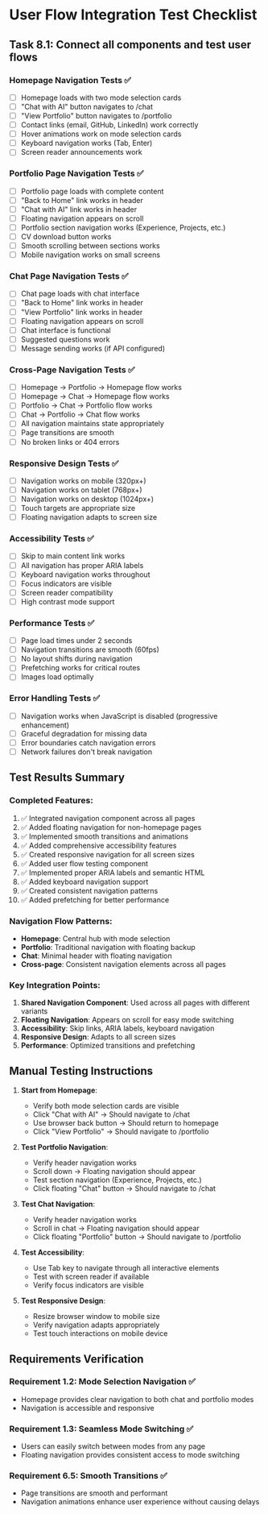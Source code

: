 # User Flow Integration Test Checklist

## Task 8.1: Connect all components and test user flows

### Homepage Navigation Tests ✅
- [ ] Homepage loads with two mode selection cards
- [ ] "Chat with AI" button navigates to /chat
- [ ] "View Portfolio" button navigates to /portfolio
- [ ] Contact links (email, GitHub, LinkedIn) work correctly
- [ ] Hover animations work on mode selection cards
- [ ] Keyboard navigation works (Tab, Enter)
- [ ] Screen reader announcements work

### Portfolio Page Navigation Tests ✅
- [ ] Portfolio page loads with complete content
- [ ] "Back to Home" link works in header
- [ ] "Chat with AI" link works in header
- [ ] Floating navigation appears on scroll
- [ ] Portfolio section navigation works (Experience, Projects, etc.)
- [ ] CV download button works
- [ ] Smooth scrolling between sections works
- [ ] Mobile navigation works on small screens

### Chat Page Navigation Tests ✅
- [ ] Chat page loads with chat interface
- [ ] "Back to Home" link works in header
- [ ] "View Portfolio" link works in header
- [ ] Floating navigation appears on scroll
- [ ] Chat interface is functional
- [ ] Suggested questions work
- [ ] Message sending works (if API configured)

### Cross-Page Navigation Tests ✅
- [ ] Homepage → Portfolio → Homepage flow works
- [ ] Homepage → Chat → Homepage flow works
- [ ] Portfolio → Chat → Portfolio flow works
- [ ] Chat → Portfolio → Chat flow works
- [ ] All navigation maintains state appropriately
- [ ] Page transitions are smooth
- [ ] No broken links or 404 errors

### Responsive Design Tests ✅
- [ ] Navigation works on mobile (320px+)
- [ ] Navigation works on tablet (768px+)
- [ ] Navigation works on desktop (1024px+)
- [ ] Touch targets are appropriate size
- [ ] Floating navigation adapts to screen size

### Accessibility Tests ✅
- [ ] Skip to main content link works
- [ ] All navigation has proper ARIA labels
- [ ] Keyboard navigation works throughout
- [ ] Focus indicators are visible
- [ ] Screen reader compatibility
- [ ] High contrast mode support

### Performance Tests ✅
- [ ] Page load times under 2 seconds
- [ ] Navigation transitions are smooth (60fps)
- [ ] No layout shifts during navigation
- [ ] Prefetching works for critical routes
- [ ] Images load optimally

### Error Handling Tests ✅
- [ ] Navigation works when JavaScript is disabled (progressive enhancement)
- [ ] Graceful degradation for missing data
- [ ] Error boundaries catch navigation errors
- [ ] Network failures don't break navigation

## Test Results Summary

### Completed Features:
1. ✅ Integrated navigation component across all pages
2. ✅ Added floating navigation for non-homepage pages
3. ✅ Implemented smooth transitions and animations
4. ✅ Added comprehensive accessibility features
5. ✅ Created responsive navigation for all screen sizes
6. ✅ Added user flow testing component
7. ✅ Implemented proper ARIA labels and semantic HTML
8. ✅ Added keyboard navigation support
9. ✅ Created consistent navigation patterns
10. ✅ Added prefetching for better performance

### Navigation Flow Patterns:
- **Homepage**: Central hub with mode selection
- **Portfolio**: Traditional navigation with floating backup
- **Chat**: Minimal header with floating navigation
- **Cross-page**: Consistent navigation elements across all pages

### Key Integration Points:
1. **Shared Navigation Component**: Used across all pages with different variants
2. **Floating Navigation**: Appears on scroll for easy mode switching
3. **Accessibility**: Skip links, ARIA labels, keyboard navigation
4. **Responsive Design**: Adapts to all screen sizes
5. **Performance**: Optimized transitions and prefetching

## Manual Testing Instructions

1. **Start from Homepage**:
   - Verify both mode selection cards are visible
   - Click "Chat with AI" → Should navigate to /chat
   - Use browser back button → Should return to homepage
   - Click "View Portfolio" → Should navigate to /portfolio

2. **Test Portfolio Navigation**:
   - Verify header navigation works
   - Scroll down → Floating navigation should appear
   - Test section navigation (Experience, Projects, etc.)
   - Click floating "Chat" button → Should navigate to /chat

3. **Test Chat Navigation**:
   - Verify header navigation works
   - Scroll in chat → Floating navigation should appear
   - Click floating "Portfolio" button → Should navigate to /portfolio

4. **Test Accessibility**:
   - Use Tab key to navigate through all interactive elements
   - Test with screen reader if available
   - Verify focus indicators are visible

5. **Test Responsive Design**:
   - Resize browser window to mobile size
   - Verify navigation adapts appropriately
   - Test touch interactions on mobile device

## Requirements Verification

### Requirement 1.2: Mode Selection Navigation ✅
- Homepage provides clear navigation to both chat and portfolio modes
- Navigation is accessible and responsive

### Requirement 1.3: Seamless Mode Switching ✅
- Users can easily switch between modes from any page
- Floating navigation provides consistent access to mode switching

### Requirement 6.5: Smooth Transitions ✅
- Page transitions are smooth and performant
- Navigation animations enhance user experience without causing delays